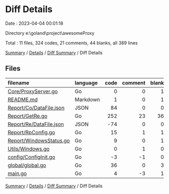 # Diff Details

Date : 2023-04-04 00:01:18

Directory e:\\goland\\project\\awesomeProxy

Total : 11 files,  324 codes, 21 comments, 44 blanks, all 389 lines

[Summary](results.md) / [Details](details.md) / [Diff Summary](diff.md) / Diff Details

## Files
| filename | language | code | comment | blank | total |
| :--- | :--- | ---: | ---: | ---: | ---: |
| [Core/ProxyServer.go](/Core/ProxyServer.go) | Go | 0 | 0 | 1 | 1 |
| [README.md](/README.md) | Markdown | 1 | 0 | 1 | 2 |
| [Report/Co/DataFile.json](/Report/Co/DataFile.json) | JSON | 84 | 0 | 0 | 84 |
| [Report/GetRe.go](/Report/GetRe.go) | Go | 252 | 23 | 36 | 311 |
| [Report/Re/DataFile.json](/Report/Re/DataFile.json) | JSON | -74 | 0 | 0 | -74 |
| [Report/RpConfig.go](/Report/RpConfig.go) | Go | 15 | 1 | 1 | 17 |
| [Report/WindowsStatus.go](/Report/WindowsStatus.go) | Go | 9 | 0 | 1 | 10 |
| [Utils/Windows.go](/Utils/Windows.go) | Go | 0 | 1 | 0 | 1 |
| [config/ConfigInit.go](/config/ConfigInit.go) | Go | -3 | -1 | 0 | -4 |
| [global/global.go](/global/global.go) | Go | 36 | 0 | 3 | 39 |
| [main.go](/main.go) | Go | 4 | -3 | 1 | 2 |

[Summary](results.md) / [Details](details.md) / [Diff Summary](diff.md) / Diff Details